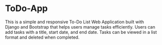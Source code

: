 # ToDo-App
This is a simple and responsive To-Do List Web Application built with Django and Bootstrap that helps users manage tasks efficiently. Users can add tasks with a title, start date, and end date. Tasks can be viewed in a list format and deleted when completed.
